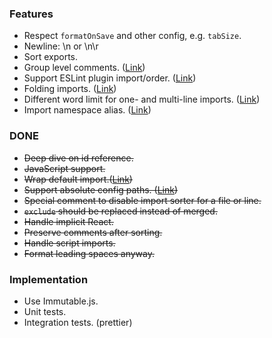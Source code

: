 ### Features

- Respect `formatOnSave` and other config, e.g. `tabSize`.
- Newline: \n or \n\r
- Sort exports.
- Group level comments. ([Link](https://github.com/SoominHan/import-sorter/issues/46))
- Support ESLint plugin import/order. ([Link](https://github.com/SoominHan/import-sorter/issues/43))
- Folding imports. ([Link](https://github.com/SoominHan/import-sorter/pull/38))
- Different word limit for one- and multi-line imports. ([Link](https://github.com/SoominHan/import-sorter/issues/31))
- Import namespace alias. ([Link](https://github.com/SoominHan/import-sorter/issues/29))

### DONE

- ~~Deep dive on id reference.~~
- ~~JavaScript support.~~
- ~~Wrap default import.([Link](https://github.com/SoominHan/import-sorter/issues/23))~~
- ~~Support absolute config paths. ([Link](https://github.com/SoominHan/import-sorter/issues/26))~~
- ~~Special comment to disable import sorter for a file or line.~~
- ~~`exclude` should be replaced instead of merged.~~
- ~~Handle implicit React.~~
- ~~Preserve comments after sorting.~~
- ~~Handle script imports.~~
- ~~Format leading spaces anyway.~~

### Implementation

- Use Immutable.js.
- Unit tests.
- Integration tests. (prettier)
